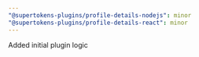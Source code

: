 ```yaml
---
"@supertokens-plugins/profile-details-nodejs": minor
"@supertokens-plugins/profile-details-react": minor
---
```


Added initial plugin logic

